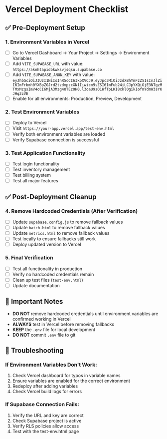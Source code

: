 # Vercel Deployment Checklist

## ✅ Pre-Deployment Setup

### 1. Environment Variables in Vercel
- [ ] Go to Vercel Dashboard → Your Project → Settings → Environment Variables
- [ ] Add `VITE_SUPABASE_URL` with value: `https://aknhtapidbkwksvjsqsu.supabase.co`
- [ ] Add `VITE_SUPABASE_ANON_KEY` with value: `eyJhbGciOiJIUzI1NiIsInR5cCI6IkpXVCJ9.eyJpc3MiOiJzdXBhYmFzZSIsInJlZiI6ImFrbmh0YXBpZGJrd2tzdmpzcXN1Iiwicm9sZSI6ImFub24iLCJpYXQiOjE3NTgzMTMxMzgsImV4cCI6MjA3Mzg4OTEzOH0.l3oaU9sO1HfTpLKI8xkl0gikIofmYdmW3sYKJHq3zVE`
- [ ] Enable for all environments: Production, Preview, Development

### 2. Test Environment Variables
- [ ] Deploy to Vercel
- [ ] Visit `https://your-app.vercel.app/test-env.html`
- [ ] Verify both environment variables are loaded
- [ ] Verify Supabase connection is successful

### 3. Test Application Functionality
- [ ] Test login functionality
- [ ] Test inventory management
- [ ] Test billing system
- [ ] Test all major features

## ✅ Post-Deployment Cleanup

### 4. Remove Hardcoded Credentials (After Verification)
- [ ] Update `supabase.config.js` to remove fallback values
- [ ] Update `batch.html` to remove fallback values
- [ ] Update `metrics.html` to remove fallback values
- [ ] Test locally to ensure fallbacks still work
- [ ] Deploy updated version to Vercel

### 5. Final Verification
- [ ] Test all functionality in production
- [ ] Verify no hardcoded credentials remain
- [ ] Clean up test files (`test-env.html`)
- [ ] Update documentation

## 🚨 Important Notes

- **DO NOT** remove hardcoded credentials until environment variables are confirmed working in Vercel
- **ALWAYS** test in Vercel before removing fallbacks
- **KEEP** the `.env` file for local development
- **DO NOT** commit `.env` file to git

## 🔧 Troubleshooting

### If Environment Variables Don't Work:
1. Check Vercel dashboard for typos in variable names
2. Ensure variables are enabled for the correct environment
3. Redeploy after adding variables
4. Check Vercel build logs for errors

### If Supabase Connection Fails:
1. Verify the URL and key are correct
2. Check Supabase project is active
3. Verify RLS policies allow access
4. Test with the test-env.html page
